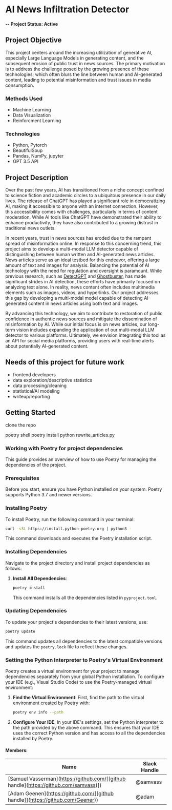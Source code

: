 # AI News Infiltration Detector

#### -- Project Status: Active

## Project Objective
This project centers around the increasing utilization of generative AI, especially Large Language Models in generating content, and the subsequent erosion of public trust in news sources. The primary motivation is to address the challenge posed by the growing presence of these technologies; which often blurs the line between human and AI-generated content, leading to potential misinformation and trust issues in media consumption.

### Methods Used
* Machine Learning
* Data Visualization
* Reinforcment Learning

### Technologies
* Python, Pytorch
* BeautifulSoup
* Pandas, NumPy, jupyter
* GPT 3.5 API

## Project Description
Over the past few years, AI has transitioned from a niche concept confined to science fiction and academic circles to a ubiquitous presence in our daily lives. The release of ChatGPT has played a significant role in democratizing AI, making it accessible to anyone with an internet connection. However, this accessibility comes with challenges, particularly in terms of content moderation. While AI tools like ChatGPT have demonstrated their ability to enhance productivity, they have also contributed to a growing distrust in traditional news outlets.

In recent years, trust in news sources has eroded due to the rampant spread of misinformation online. In response to this concerning trend, this project aims to develop a multi-modal LLM detector capable of distinguishing between human written and AI-generated news articles. News articles serve as an ideal testbed for this endeavor, offering a large amount of text and images for analysis.
Balancing the potential of AI technology with the need for regulation and oversight is paramount. While previous research, such as [DetectGPT](https://arxiv.org/abs/2301.11305) and [Ghostbuster](https://arxiv.org/abs/2305.15047), has made significant strides in AI detection, these efforts have primarily focused on analyzing text alone. In reality, news content often includes multimedia elements such as images, videos, and hyperlinks. Our project addresses this gap by developing a multi-modal model capable of detecting AI-generated content in news articles using both text and images.

By advancing this technology, we aim to contribute to restoration of public confidence in authentic news sources and mitigate the dissemination of misinformation by AI. While our initial focus is on news articles, our long-term vision includes expanding the application of our multi-modal LLM detector to various platforms. Ultimately, we envision integrating this tool as an API for social media platforms, providing users with real-time alerts about potentially AI-generated content.


## Needs of this project for future work

- frontend developers
- data exploration/descriptive statistics
- data processing/cleaning
- statistical/AI modeling
- writeup/reporting

## Getting Started

clone the repo

poetry shell
poetry install
python rewrite_articles.py

### Working with Poetry for project dependencies

This guide provides an overview of how to use Poetry for managing the dependencies of the project.

### Prerequisites

Before you start, ensure you have Python installed on your system. Poetry supports Python 3.7 and newer versions.

### Installing Poetry

To install Poetry, run the following command in your terminal:

```bash
curl -sSL https://install.python-poetry.org | python3 -
```

This command downloads and executes the Poetry installation script.

### Installing Dependencies

Navigate to the project directory and install project dependencies as follows:

1. **Install All Dependencies**:

   ```bash
   poetry install
   ```

   This command installs all the dependencies listed in `pyproject.toml`.

### Updating Dependencies

To update your project's dependencies to their latest versions, use:

```bash
poetry update
```

This command updates all dependencies to the latest compatible versions and updates the `poetry.lock` file to reflect these changes.

### Setting the Python Interpreter to Poetry's Virtual Environment

Poetry creates a virtual environment for your project to manage dependencies separately from your global Python installation. To configure your IDE (e.g., Visual Studio Code) to use the Poetry-managed virtual environment:

1. **Find the Virtual Environment**: First, find the path to the virtual environment created by Poetry with:

   ```bash
   poetry env info --path
   ```

2. **Configure Your IDE**: In your IDE's settings, set the Python interpreter to the path provided by the above command. This ensures that your IDE uses the correct Python version and has access to all the dependencies installed by Poetry.


#### Members:

|Name     |  Slack Handle   | 
|---------|-----------------|
|[Samuel Vasserman](https://github.com/[[github handle](https://github.com/samvass)])| @samvass        |
|[Adam Geenen](https://github.com/[[github handle]](https://github.com/Geener)) |     @adam    |
